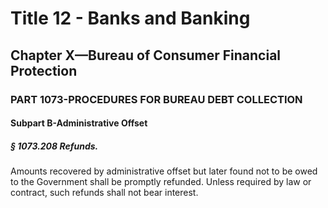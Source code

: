 
# Title 12 - Banks and Banking
## Chapter X—Bureau of Consumer Financial Protection
### PART 1073-PROCEDURES FOR BUREAU DEBT COLLECTION
#### Subpart B-Administrative Offset
##### § 1073.208 Refunds.

Amounts recovered by administrative offset but later found not to be owed to the Government shall be promptly refunded. Unless required by law or contract, such refunds shall not bear interest.
